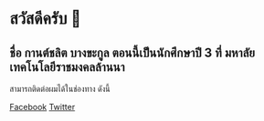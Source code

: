# สวัสดีครับ 👋
## ชื่อ กานต์ชลิต บางขะกูล ตอนนี้เป็นนักศึกษาปี 3 ที่ มหาลัยเทคโนโลยีราชมงคลล้านนา

สามารถติดต่อผมได้ในช่องทาง ดังนี้

[Facebook](https://www.facebook.com/kanchalit.bangkakal.5/)
[Twitter](https://twitter.com/J9_8096)



<!--
**kanchalit63/kanchalit63** is a ✨ _special_ ✨ repository because its `README.md` (this file) appears on your GitHub profile.

Here are some ideas to get you started:

- 🔭 I’m currently working on ...
- 🌱 I’m currently learning ...
- 👯 I’m looking to collaborate on ...
- 🤔 I’m looking for help with ...
- 💬 Ask me about ...
- 📫 How to reach me: ...
- 😄 Pronouns: ...
- ⚡ Fun fact: ...
-->

